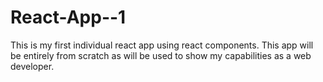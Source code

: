 # React-App--1
This is my first individual react app using react components. This app will be entirely from scratch as will be used to show my capabilities as a web developer. 

